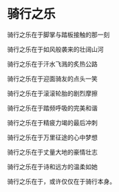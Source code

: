 # 骑行之乐

骑行之乐在于脚掌与踏板接触的那一刻

骑行之乐在于如风般袭来的壮阔山河

骑行之乐在于汗水飞溅的炙热公路

骑行之乐在于迎面骑友的点头一笑

骑行之乐在于滚滚轮胎的剧烈摩擦

骑行之乐在于踏频呼吸的完美和谐

骑行之乐在于精疲力竭的最后冲刺

骑行之乐在于万里征途的心中梦想

骑行之乐在于丈量大地的豪情壮志

骑行之乐在于诗和远方的温柔如她

骑行之乐在于，或许仅仅在于骑行本身。